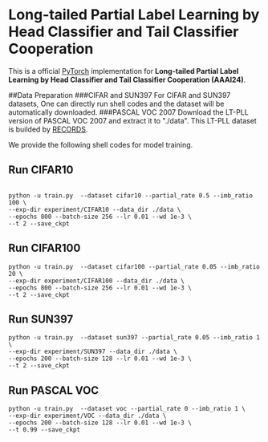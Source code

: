 # Long-tailed Partial Label Learning by Head Classifier and Tail Classifier Cooperation

This is a official [PyTorch](http://pytorch.org) implementation for **Long-tailed Partial Label Learning by Head Classifier and Tail Classifier Cooperation (AAAI24)**. 


##Data Preparation
###CIFAR and SUN397
For CIFAR and SUN397 datasets, One can directly run shell codes and the dataset will be automatically downloaded.
###PASCAL VOC 2007
Download the LT-PLL version of PASCAL VOC 2007 and extract it to "./data". This LT-PLL dataset is builded by [RECORDS](https://github.com/MediaBrain-SJTU/RECORDS-LTPLL). 



We provide the following shell codes for model training.
## Run CIFAR10
```shell

python -u train.py  --dataset cifar10 --partial_rate 0.5 --imb_ratio 100 \
--exp-dir experiment/CIFAR10 --data_dir ./data \
--epochs 800 --batch-size 256 --lr 0.01 --wd 1e-3 \
--t 2 --save_ckpt

```

## Run CIFAR100
```shell
python -u train.py  --dataset cifar100 --partial_rate 0.05 --imb_ratio 20 \
--exp-dir experiment/CIFAR100 --data_dir ./data \
--epochs 800 --batch-size 256 --lr 0.01 --wd 1e-3 \
--t 2 --save_ckpt
```

## Run SUN397
```shell
python -u train.py  --dataset sun397 --partial_rate 0.05 --imb_ratio 1 \
--exp-dir experiment/SUN397 --data_dir ./data \
--epochs 200 --batch-size 128 --lr 0.01 --wd 1e-3 \
--t 2 --save_ckpt
```

## Run PASCAL VOC
```shell
python -u train.py  --dataset voc --partial_rate 0 --imb_ratio 1 \
--exp-dir experiment/VOC --data_dir ./data \
--epochs 200 --batch-size 128 --lr 0.01 --wd 1e-3 \
--t 0.99 --save_ckpt
```

